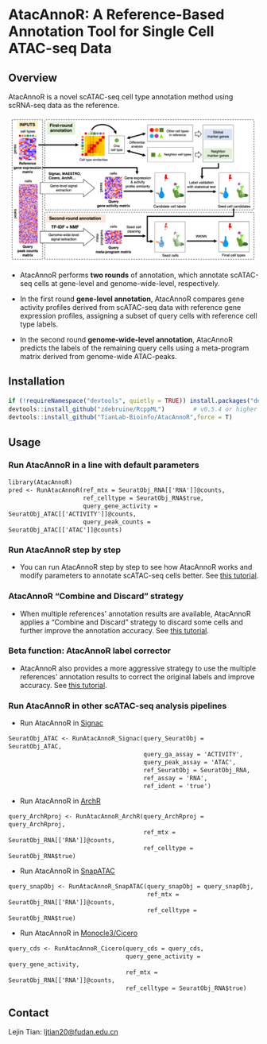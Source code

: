 # AtacAnnoR: A Reference-Based Annotation Tool for Single Cell ATAC-seq Data

## Overview

AtacAnnoR is a novel scATAC-seq cell type annotation method using scRNA-seq data as the reference. 

<img src="https://github.com/Telogen/AtacAnnoR/blob/main/figures/Fig1.png" width="800">

- AtacAnnoR performs **two rounds** of annotation, which annotate scATAC-seq cells at gene-level and genome-wide-level, respectively.

- In the first round **gene-level annotation**, AtacAnnoR compares gene activity profiles derived from scATAC-seq data with reference gene expression profiles, assigning a subset of query cells with reference cell type labels. 

- In the second round **genome-wide-level annotation**, AtacAnnoR predicts the labels of the remaining query cells using a meta-program matrix derived from genome-wide ATAC-peaks. 



## Installation

```R
if (!requireNamespace("devtools", quietly = TRUE)) install.packages("devtools")
devtools::install_github("zdebruine/RcppML")        # v0.5.4 or higher
devtools::install_github("TianLab-Bioinfo/AtacAnnoR",force = T)
```


## Usage


### Run AtacAnnoR in a line with default parameters

```
library(AtacAnnoR)
pred <- RunAtacAnnoR(ref_mtx = SeuratObj_RNA[['RNA']]@counts, 
                     ref_celltype = SeuratObj_RNA$true, 
                     query_gene_activity = SeuratObj_ATAC[['ACTIVITY']]@counts, 
                     query_peak_counts = SeuratObj_ATAC[['ATAC']]@counts) 
```

### Run AtacAnnoR step by step

- You can run AtacAnnoR step by step to see how AtacAnnoR works and modify parameters to annotate scATAC-seq cells better. See [this tutorial](https://telogen.github.io/AtacAnnoR/Run_AtacAnnoR_step_by_step_v2.html).


### AtacAnnoR “Combine and Discard” strategy

- When multiple references' annotation results are available, AtacAnnoR applies a “Combine and Discard” strategy to discard some cells and further improve the annotation accuracy. See [this tutorial](https://telogen.github.io/AtacAnnoR/Combine_and_Discard.html).



### Beta function: AtacAnnoR label corrector

- AtacAnnoR also provides a more aggressive strategy to use the multiple references' annotation results to correct the original labels and improve accuracy. See [this tutorial](https://telogen.github.io/AtacAnnoR/AtacAnnoR_label_corrector.html).




### Run AtacAnnoR in other scATAC-seq analysis pipelines


- Run AtacAnnoR in [Signac](https://stuartlab.org/signac)

```
SeuratObj_ATAC <- RunAtacAnnoR_Signac(query_SeuratObj = SeuratObj_ATAC,
                                      query_ga_assay = 'ACTIVITY',
                                      query_peak_assay = 'ATAC',
                                      ref_SeuratObj = SeuratObj_RNA,
                                      ref_assay = 'RNA',
                                      ref_ident = 'true')
```


- Run AtacAnnoR in [ArchR](https://www.archrproject.com/bookdown)

```
query_ArchRproj <- RunAtacAnnoR_ArchR(query_ArchRproj = query_ArchRproj,
                                      ref_mtx = SeuratObj_RNA[['RNA']]@counts, 
                                      ref_celltype = SeuratObj_RNA$true)
```

- Run AtacAnnoR in [SnapATAC](https://github.com/r3fang/SnapATAC)

```
query_snapObj <- RunAtacAnnoR_SnapATAC(query_snapObj = query_snapObj,
                                       ref_mtx = SeuratObj_RNA[['RNA']]@counts, 
                                       ref_celltype = SeuratObj_RNA$true)
```

- Run AtacAnnoR in [Monocle3/Cicero](https://cole-trapnell-lab.github.io/cicero-release/)

```
query_cds <- RunAtacAnnoR_Cicero(query_cds = query_cds,
                                 query_gene_activity = query_gene_activity,
                                 ref_mtx = SeuratObj_RNA[['RNA']]@counts, 
                                 ref_celltype = SeuratObj_RNA$true)
```



## Contact

Lejin Tian: ljtian20@fudan.edu.cn


